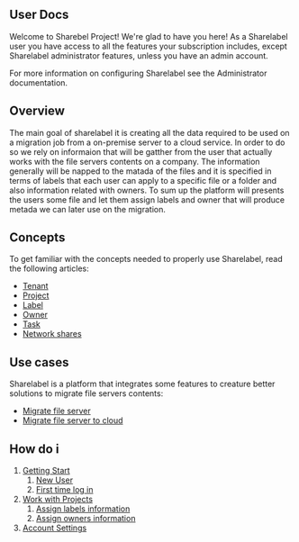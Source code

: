 ## User Docs

Welcome to Sharebel Project! We're glad to have you here! As a Sharelabel user you have access to all the features
your subscription includes, except Sharelabel administrator features, unless you have an admin account.

For more information on configuring Sharelabel see the Administrator documentation.

## Overview 
The main goal of sharelabel it is creating all the data required to be used on a migration job from a on-premise server to a cloud service. In order to do so we rely on informaion that will be gatther from the user that actually works with the file servers contents on a company. The information generally will be napped to the matada of the files and it is  specified in terms of labels that each user can apply to a specific file or a folder and also information related with owners. To sum up the platform will presents the users some file and let them assign labels and owner that will produce metada we can later use on the migration.

## Concepts 
To get familiar with the concepts needed to properly use Sharelabel, read the following articles:
* [Tenant](tenat.md)
* [Project](project.md)
* [Label](label.md)
* [Owner](owner.md)
* [Task](task.md)
* [Network shares](hare.md)

## Use cases
Sharelabel is a platform that integrates some features to creature better solutions to migrate file servers contents:
* [Migrate file server](migrate.md)
* [Migrate file server to cloud](migrate2cloud.md)



## How do i 
1. [Getting Start](intro.md)
     1. [New User](newuser.md)
     2. [First time log in](firsttimelogin.md)
2. [Work with Projects](../projects/intro.md)
     1. [Assign labels information](../projects/assignlabel.md)
     2. [Assign owners information](../projects/assignowner.md)
3. [Account Settings](account.md)



